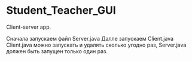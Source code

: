 # Student_Teacher_GUI
Client-server app.

Сначала запускаем файл Server.java
Далле запускаем Client.java
Client.java можно запускать и удалять сколько угодно раз, Server.java должен быть запущен только один раз.
